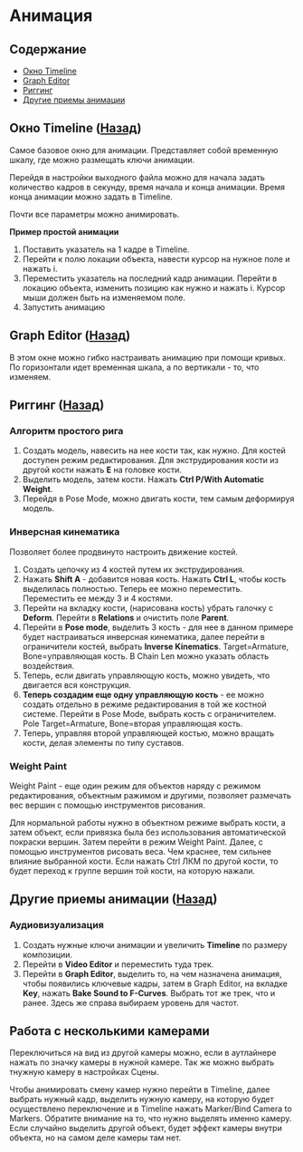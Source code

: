 # Анимация

## Содержание

- [Окно Timeline](#Окно-Timeline)
- [Graph Editor](#Graph-Editor)
- [Риггинг](#Риггинг)
- [Другие приемы анимации](#Другие-приемы-анимации)

## Окно Timeline ([Назад](#))

Самое базовое окно для анимации. Представляет собой временную шкалу, где можно размещать ключи анимации.

Перейдя в настройки выходного файла можно для начала задать количество кадров в секунду, время начала и конца анимации. Время конца анимации можно задать в Timeline.

Почти все параметры можно анимировать.

**Пример простой анимации**

1. Поставить указатель на 1 кадре в Timeline.
2. Перейти к полю локации объекта, навести курсор на нужное поле и нажать i.
3. Переместить указатель на последний кадр анимации. Перейти в локацию объекта, изменить позицию как нужно и нажать i. Курсор мыши должен быть на изменяемом поле.
4. Запустить анимацию

## Graph Editor ([Назад](#))

В этом окне можно гибко настраивать анимацию при помощи кривых. По горизонтали идет временная шкала, а по вертикали - то, что изменяем.

## Риггинг ([Назад](#))

### Алгоритм простого рига

1. Создать модель, навесить на нее кости так, как нужно. Для костей доступен режим редактирования. Для экструдирования кости из другой кости нажать **E** на головке кости.
2. Выделить модель, затем кости. Нажать **Ctrl P/With Automatic Weight**.
3. Перейдя в Pose Mode, можно двигать кости, тем самым деформируя модель.

### Инверсная кинематика

Позволяет более продвинуто настроить движение костей.

1. Создать цепочку из 4 костей путем их экструдирования.
2. Нажать **Shift A** - добавится новая кость. Нажать **Ctrl L**, чтобы кость выделилась полностью. Теперь ее можно переместить. Переместить ее между 3 и 4 костями.
3. Перейти на вкладку кости, (нарисована кость) убрать галочку с **Deform**. Перейти в **Relations** и очистить поле **Parent**.
4. Перейти в **Pose mode**, выделить 3 кость - для нее в данном примере будет настраиваться инверсная кинематика, далее перейти в ограничители костей, выбрать **Inverse Kinematics**. Target=Armature, Bone=управляющая кость. В Chain Len можно указать область воздействия.
5. Теперь, если двигать управляющую кость, можно увидеть, что двигается вся конструкция.
6. **Теперь создадим еще одну управляющую кость** - ее можно создать отдельно в режиме редактирования в той же костной системе. Перейти в Pose Mode, выбрать кость с ограничителем. Pole Target=Armature, Bone=вторая управляющая кость.
7. Теперь, управляя второй управляющей костью, можно вращать кости, делая элементы по типу суставов.

### Weight Paint

Weight Paint - еще один режим для объектов наряду с режимом редактирования, объектным ражимом и другими, позволяет размечать вес вершин с помощью инструментов рисования.

Для нормальной работы нужно в объектном режиме выбрать кости, а затем объект, если привязка была без использования автоматической покраски вершин. Затем перейти в режим Weight Paint. Далее, с помощью инструментов рисовать веса. Чем краснее, тем сильнее влияние выбранной кости. Если нажать Ctrl ЛКМ по другой кости, то будет переход к группе вершин той кости, на которую нажали.

## Другие приемы анимации ([Назад](#))

### Аудиовизуализация

1. Создать нужные ключи анимации и увеличить **Timeline** по размеру композиции.
2. Перейти в **Video Editor** и переместить туда трек.
3. Перейти в **Graph Editor**, выделить то, на чем назначена анимация, чтобы появились ключевые кадры, затем в Graph Editor, на вкладке **Key**, нажать **Bake Sound to F-Curves**. Выбрать тот же трек, что и ранее. Здесь же справа выбираем уровень для частот.

## Работа с несколькими камерами

Переключиться на вид из другой камеры можно, если в аутлайнере нажать по значку камеры в нужной камере. Так же можно выбрать тнужную камеру в настройках Сцены.

Чтобы анимировать смену камер нужно перейти в Timeline, далее выбрать нужный кадр, выделить нужную камеру, на которую будет осуществлено переключение и в Timeline нажать Marker/Bind Camera to Markers. Обратите внимание на то, что нужно выделять именно камеру. Если случайно выделить другой объект, будет эффект камеры внутри объекта, но на самом деле камеры там нет.
